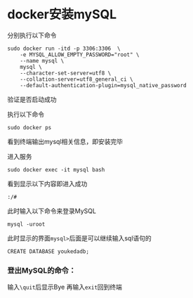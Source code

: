 # docker安装mySQL
分别执行以下命令
```
sudo docker run -itd -p 3306:3306  \
    -e MYSQL_ALLOW_EMPTY_PASSWORD="root" \
    --name mysql \
    mysql \
    --character-set-server=utf8 \
    --collation-server=utf8_general_ci \
    --default-authentication-plugin=mysql_native_password
```
验证是否启动成功

执行以下命令
```
sudo docker ps
```
看到终端输出mysql相关信息，即安装完毕

进入服务
```
sudo docker exec -it mysql bash
```
看到显示以下内容即进入成功
```
:/#
```
此时输入以下命令来登录MySQL
```
mysql -uroot
```
此时显示的界面```mysql>```后面是可以继续输入sql语句的
```
CREATE DATABASE youkedadb;
```
### 登出MySQL的命令：

输入```\quit```后显示Bye
再输入```exit```回到终端
